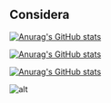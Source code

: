 ## Considera


[![Anurag's GitHub stats](https://github-readme-stats.vercel.app/api?username=anuraghazra)](https://github.com/anuraghazra/github-readme-stats)

[![Anurag's GitHub stats](https://github-readme-stats-cryptogrounds-projects.vercel.app/api?username=cryptogrounds&show_icons=true&theme=synthwave&include_all_commits=true&number_format=long&show=reviews,discussions_started,discussions_answered,prs_merged,prs_merged_percentage)](https://github.com/anuraghazra/github-readme-stats)

[![Anurag's GitHub stats](https://github-readme-stats-cryptogrounds-projects.vercel.app/api?username=cryptogrounds&show_icons=true&theme=synthwave&include_all_commits=true&number_format=long&show=reviews,discussions_started,discussions_answered,prs_merged,prs_merged_percentage)](https://github.com/cryptogrounds/github-readme-stats)

<img align="center" alt="alt" src="https://github-readme-stats-cryptogrounds-projects.vercel.app/api?username=cryptogrounds&show_icons=true&theme=synthwave&include_all_commits=true&number_format=long&show=reviews,discussions_started,discussions_answered,prs_merged,prs_merged_percentage" />
<!--
**cryptogrounds/cryptogrounds** is a ✨ _special_ ✨ repository because its `README.md` (this file) appears on your GitHub profile.

Here are some ideas to get you started:

- 🔭 I’m currently working on ...
- 🌱 I’m currently learning ...
- 👯 I’m looking to collaborate on ...
- 🤔 I’m looking for help with ...
- 💬 Ask me about ...
- 📫 How to reach me: ...
- 😄 Pronouns: ...
- ⚡ Fun fact: ...
-->
